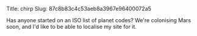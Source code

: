 Title: chirp
Slug: 87c8b83c4c53aeb8a3967e96400072a5

Has anyone started on an ISO list of planet codes? We're colonising Mars soon, and I'd like to be able to localise my site for it.
